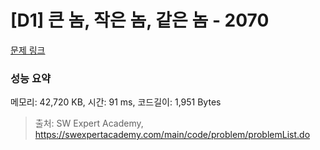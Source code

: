 # [D1] 큰 놈, 작은 놈, 같은 놈 - 2070 

[문제 링크](https://swexpertacademy.com/main/code/problem/problemDetail.do?contestProbId=AV5QQ6qqA40DFAUq) 

### 성능 요약

메모리: 42,720 KB, 시간: 91 ms, 코드길이: 1,951 Bytes



> 출처: SW Expert Academy, https://swexpertacademy.com/main/code/problem/problemList.do